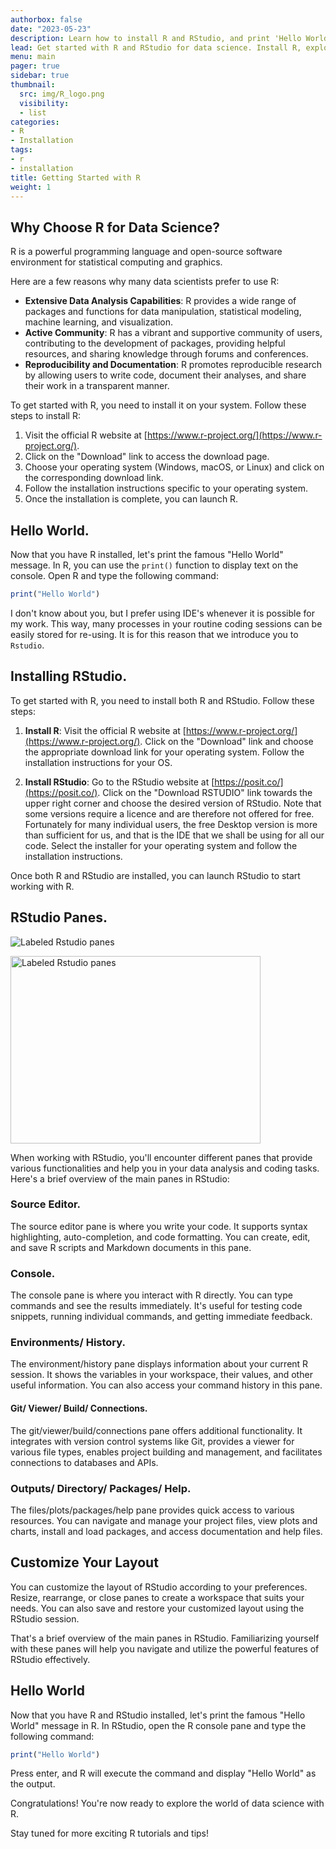 ```yaml
---
authorbox: false
date: "2023-05-23"
description: Learn how to install R and RStudio, and print 'Hello World' in R. Discover why R is a popular choice for data science.
lead: Get started with R and RStudio for data science. Install R, explore its capabilities, and print your first 'Hello World' message.
menu: main
pager: true
sidebar: true
thumbnail:
  src: img/R_logo.png
  visibility:
  - list
categories: 
- R
- Installation
tags:
- r
- installation
title: Getting Started with R
weight: 1
---
```


<!--more-->

## Why Choose R for Data Science?

R is a powerful programming language and open-source software environment for statistical computing and graphics.

Here are a few reasons why many data scientists prefer to use R:

- **Extensive Data Analysis Capabilities**: R provides a wide range of packages and functions for data manipulation, statistical modeling, machine learning, and visualization.
- **Active Community**: R has a vibrant and supportive community of users, contributing to the development of packages, providing helpful resources, and sharing knowledge through forums and conferences.
- **Reproducibility and Documentation**: R promotes reproducible research by allowing users to write code, document their analyses, and share their work in a transparent manner.

To get started with R, you need to install it on your system. Follow these steps to install R:

1. Visit the official R website at [https://www.r-project.org/](https://www.r-project.org/).
2. Click on the "Download" link to access the download page.
3. Choose your operating system (Windows, macOS, or Linux) and click on the corresponding download link.
4. Follow the installation instructions specific to your operating system.
5. Once the installation is complete, you can launch R.

## Hello World.

Now that you have R installed, let's print the famous "Hello World" message. In R, you can use the `print()` function to display text on the console. Open R and type the following command:

```r
print("Hello World")
```

I don't know about you, but I prefer using IDE's whenever it is possible for my work. This way, many processes in your routine coding sessions can be easily stored for re-using. It is for this reason that we introduce you to `Rstudio`.


## Installing RStudio.

To get started with R, you need to install both R and RStudio. Follow these steps:

1. **Install R**: Visit the official R website at [https://www.r-project.org/](https://www.r-project.org/). Click on the "Download" link and choose the appropriate download link for your operating system. Follow the installation instructions for your OS.

2. **Install RStudio**: Go to the RStudio website at [https://posit.co/](https://posit.co/). Click on the "Download RSTUDIO" link towards the upper right corner and choose the desired version of RStudio. Note that some versions require a licence and are therefore not offered for free. Fortunately for many individual users, the free Desktop version is more than sufficient for us, and that is the IDE that we shall be using for all our code. Select the installer for your operating system and follow the installation instructions.

Once both R and RStudio are installed, you can launch RStudio to start working with R.

## RStudio Panes.

![Labeled Rstudio panes](/img/rstudio-panes-labeled.png)

<img src="/img/rstudio-panes-labeled.png" alt="Labeled Rstudio panes" width="400" height="300">

When working with RStudio, you'll encounter different panes that provide various functionalities and help you in your data analysis and coding tasks. Here's a brief overview of the main panes in RStudio:

### Source Editor.

The source editor pane is where you write your code. It supports syntax highlighting, auto-completion, and code formatting. You can create, edit, and save R scripts and Markdown documents in this pane.

### Console.

The console pane is where you interact with R directly. You can type commands and see the results immediately. It's useful for testing code snippets, running individual commands, and getting immediate feedback.

### Environments/ History.

The environment/history pane displays information about your current R session. It shows the variables in your workspace, their values, and other useful information. You can also access your command history in this pane.

#### Git/ Viewer/ Build/ Connections.

The git/viewer/build/connections pane offers additional functionality. It integrates with version control systems like Git, provides a viewer for various file types, enables project building and management, and facilitates connections to databases and APIs.

### Outputs/ Directory/ Packages/ Help.

The files/plots/packages/help pane provides quick access to various resources. You can navigate and manage your project files, view plots and charts, install and load packages, and access documentation and help files.



## Customize Your Layout

You can customize the layout of RStudio according to your preferences. Resize, rearrange, or close panes to create a workspace that suits your needs. You can also save and restore your customized layout using the RStudio session.

That's a brief overview of the main panes in RStudio. Familiarizing yourself with these panes will help you navigate and utilize the powerful features of RStudio effectively.

## Hello World

Now that you have R and RStudio installed, let's print the famous "Hello World" message in R. In RStudio, open the R console pane and type the following command:

```r
print("Hello World")
```

Press enter, and R will execute the command and display "Hello World" as the output.

Congratulations! You're now ready to explore the world of data science with R. 

Stay tuned for more exciting R tutorials and tips!








